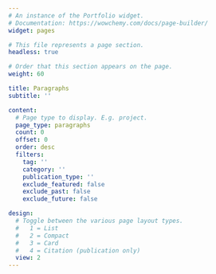 ```yaml
---
# An instance of the Portfolio widget.
# Documentation: https://wowchemy.com/docs/page-builder/
widget: pages

# This file represents a page section.
headless: true

# Order that this section appears on the page.
weight: 60

title: Paragraphs
subtitle: ''

content:
  # Page type to display. E.g. project.
  page_type: paragraphs
  count: 0
  offset: 0
  order: desc
  filters:
    tag: ''
    category: ''
    publication_type: ''
    exclude_featured: false
    exclude_past: false
    exclude_future: false

design:
  # Toggle between the various page layout types.
  #   1 = List
  #   2 = Compact
  #   3 = Card
  #   4 = Citation (publication only)  
  view: 2
---
```


